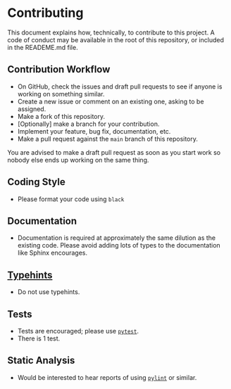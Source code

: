 # Contributing

This document explains how, technically, to contribute to this project. A code of conduct may be available in the root of this repository, or included in the READEME.md file.

## Contribution Workflow

* On GitHub, check the issues and draft pull requests to see if anyone is working on something similar.
* Create a new issue or comment on an existing one, asking to be assigned.
* Make a fork of this repository.
* [Optionally] make a branch for your contribution.
* Implement your feature, bug fix, documentation, etc.
* Make a pull request against the `main` branch of this repository.

You are advised to make a draft pull request as soon as you start work so nobody else ends up working on the same thing.

## Coding Style

* Please format your code using `black`

## Documentation

* Documentation is required at approximately the same dilution
as the existing code.
Please avoid adding lots of types to the documentation
like Sphinx encourages.

## [Typehints](https://docs.python.org/3/library/typing.html)

* Do not use typehints.

## Tests

* Tests are encouraged; please use [`pytest`](https://docs.pytest.org/en/stable/).
* There is 1 test.

## Static Analysis

* Would be interested to hear reports of using [`pylint`](https://pypi.org/project/pylint/) or similar.
